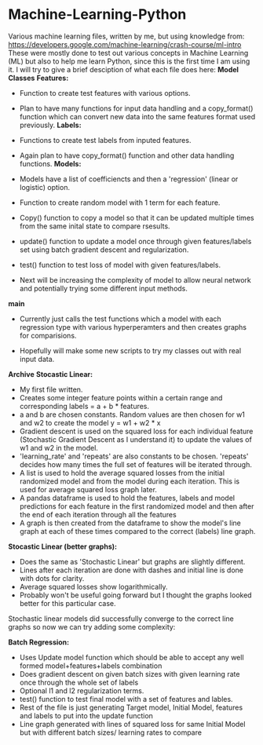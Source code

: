 # Machine-Learning-Python
Various machine learning files, written by me, but using knowledge from: https://developers.google.com/machine-learning/crash-course/ml-intro
These were mostly done to test out various concepts in Machine Learning (ML) but also to help me learn Python, since this is the first time I am using it.
I will try to give a brief desciption of what each file does here:
**Model Classes**
**Features:**
- Function to create test features with various options.

- Plan to have many functions for input data handling and a copy_format() function which can convert new data into the same features format used previously.
**Labels:**
- Functions to create test labels from inputed features.

- Again plan to have copy_format() function and other data handling functions.
**Models:**
- Models have a list of coefficiencts and then a 'regression' (linear or logistic) option.
- Function to create random model with 1 term for each feature.
- Copy() function to copy a model so that it can be updated multiple times from the same inital state to compare rsesults.
- update() function to update a model once through given features/labels set using batch gradient descent and regularization.
- test() function to test loss of model with given features/labels.

- Next will be increasing the complexity of model to allow neural network and potentially trying some different input methods.

**main**
- Currently just calls the test functions which a model with each regression type with various hyperperamters and then creates graphs for comparisions.

- Hopefully will make some new scripts to try my classes out with real input data.


**Archive**
**Stocastic Linear:**
- My first file written.
- Creates some integer feature points within a certain range and corresponding labels = a + b * features.
- a and b are chosen constants. Random values are then chosen for w1 and w2 to create the model y = w1 + w2 * x 
- Gradient descent is used on the squared loss for each individual feature (Stochastic Gradient Descent as I understand it) to update the values of w1 and w2 in the model.
- 'learning_rate' and 'repeats' are also constants to be chosen. 'repeats' decides how many times the full set of features will be iterated through.
- A list is used to hold the average squared losses from the initial randomized model and from the model during each iteration. This is used for average squared loss graph later.
- A pandas dataframe is used to hold the features, labels and model predictions for each feature in the first randomized model and then after the end of each iteration through all the features
- A graph is then created from the dataframe to show the model's line graph at each of these times compared to the correct (labels) line graph.

**Stocastic Linear (better graphs):**
- Does the same as 'Stochastic Linear' but graphs are slightly different.
- Lines after each iteration are done with dashes and initial line is done with dots for clarity.
- Average squared losses show logarithmically.
- Probably won't be useful going forward but I thought the graphs looked better for this particular case.

Stochastic linear models did successfully converge to the correct line graphs so now we can try adding some complexity:

**Batch Regression:**
- Uses Update model function which should be able to accept any well formed model+features+labels combination
- Does gradient descent on given batch sizes with given learning rate once through the whole set of labels
- Optional l1 and l2 regularization terms.
- test() function to test final model with a set of features and lables.
- Rest of the file is just generating Target model, Initial Model, features and labels to put into the update function
- Line graph generated with lines of squared loss for same Initial Model but with different batch sizes/ learning rates to compare

